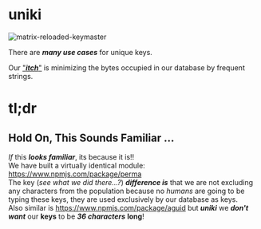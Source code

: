 # uniki

![matrix-reloaded-keymaster](http://i.imgur.com/lRpBPXI.jpg)

There are ***many use cases*** for unique keys.

Our ["***itch***"](https://gettingreal.37signals.com/ch02_Whats_Your_Problem.php)
is minimizing the bytes occupied in our database by frequent strings.





# tl;dr

## Hold On, This Sounds Familiar ...

*If* this ***looks familiar***, its because it is!!  
We have built a virtually identical module: https://www.npmjs.com/package/perma  
The key (*see what we did there...?*) ***difference is*** that we are not excluding any characters from the population because no *humans* are
going to be typing these keys, they are used exclusively by
our database as keys.  
Also similar is https://www.npmjs.com/package/aguid
but ***uniki*** we ***don't want*** our **keys** to be ***36 characters*** **long**!
